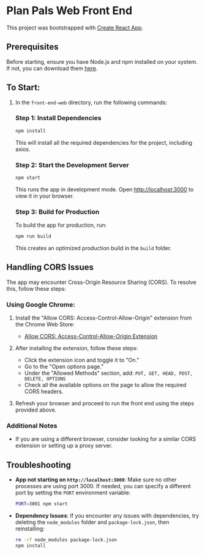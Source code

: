 # Plan Pals Web Front End

This project was bootstrapped with [Create React App](https://github.com/facebook/create-react-app).

## Prerequisites
Before starting, ensure you have Node.js and npm installed on your system. If not, you can download them [here](https://nodejs.org/).

## To Start:
1. In the `front-end-web` directory, run the following commands:
   ### Step 1: Install Dependencies
   ```bash
   npm install
   ```
   This will install all the required dependencies for the project, including axios.
   
   ### Step 2: Start the Development Server
   ```bash
   npm start
   ```
   This runs the app in development mode. Open [http://localhost:3000](http://localhost:3000) to view it in your browser.

   ### Step 3: Build for Production
   To build the app for production, run:
   ```bash
   npm run build
   ```
   This creates an optimized production build in the `build` folder.
   
## Handling CORS Issues
The app may encounter Cross-Origin Resource Sharing (CORS). To resolve this, follow these steps:

### Using Google Chrome:
1. Install the "Allow CORS: Access-Control-Allow-Origin" extension from the Chrome Web Store:
   - [Allow CORS: Access-Control-Allow-Origin Extension](https://chromewebstore.google.com/detail/allow-cors-access-control/lhobafahddgcelffkeicbaginigeejlf)

2. After installing the extension, follow these steps:
   - Click the extension icon and toggle it to "On."
   - Go to the "Open options page."
   - Under the "Allowed Methods" section, add: `PUT, GET, HEAD, POST, DELETE, OPTIONS`
   - Check all the available options on the page to allow the required CORS headers.

3. Refresh your browser and proceed to run the front end using the steps provided above.

### Additional Notes
- If you are using a different browser, consider looking for a similar CORS extension or setting up a proxy server.

## Troubleshooting
- **App not starting on `http://localhost:3000`**: Make sure no other processes are using port 3000. If needed, you can specify a different port by setting the `PORT` environment variable:
  ```bash
  PORT=3001 npm start
  ```

- **Dependency Issues**: If you encounter any issues with dependencies, try deleting the `node_modules` folder and `package-lock.json`, then reinstalling:
  ```bash
  rm -rf node_modules package-lock.json
  npm install
